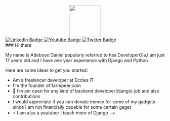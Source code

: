 <div id="header" align="center">
  <img src="https://media.giphy.com/media/M9gbBd9nbDrOTu1Mqx/giphy.gif" width="100"/>
</div>
<div id="badges align="center"">
  <a href="your-linkedin-URL">
    <img src="https://img.shields.io/badge/LinkedIn-blue?style=for-the-badge&logo=linkedin&logoColor=white" alt="LinkedIn Badge"/>
  </a>
  <a href="your-youtube-URL">
    <img src="https://img.shields.io/badge/YouTube-red?style=for-the-badge&logo=youtube&logoColor=white" alt="Youtube Badge"/>
  </a>
  <a href="your-twitter-URL">
    <img src="https://img.shields.io/badge/Twitter-blue?style=for-the-badge&logo=twitter&logoColor=white" alt="Twitter Badge"/>
  </a>
</div>
### Hi there

My name is Adeboye Daniel popularly referred to has DeveloperOla,I am just 17 years old and I have one year experience with Django and Python 

Here are some ideas to get you started:

- Am a freelancer developer at Eccles IT
- I'm the founder of farmpeer.com
- 👯 I’m am open for any kind of backend developer(django) job and also contributions
- I would appreciate if you can donate money for some of my gadgets since I am not financially capable for some certain gaget
- ⚡ I am also a youtuber I teach more of Django
-->
